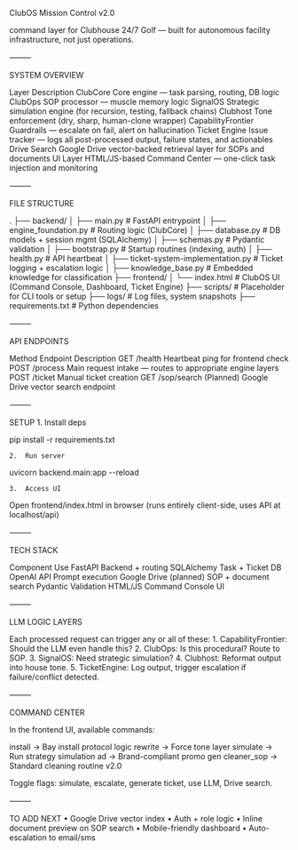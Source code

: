 ClubOS Mission Control v2.0

command layer for Clubhouse 24/7 Golf — built for autonomous facility infrastructure, not just operations. 

⸻

SYSTEM OVERVIEW

Layer	Description
ClubCore	Core engine — task parsing, routing, DB logic
ClubOps	SOP processor — muscle memory logic
SignalOS	Strategic simulation engine (for recursion, testing, fallback chains)
Clubhost	Tone enforcement (dry, sharp, human-clone wrapper)
CapabilityFrontier	Guardrails — escalate on fail, alert on hallucination
Ticket Engine	Issue tracker — logs all post-processed output, failure states, and actionables
Drive Search	Google Drive vector-backed retrieval layer for SOPs and documents
UI Layer	HTML/JS-based Command Center — one-click task injection and monitoring


⸻

FILE STRUCTURE

.
├── backend/
│   ├── main.py                   # FastAPI entrypoint
│   ├── engine_foundation.py      # Routing logic (ClubCore)
│   ├── database.py               # DB models + session mgmt (SQLAlchemy)
│   ├── schemas.py                # Pydantic validation
│   ├── bootstrap.py              # Startup routines (indexing, auth)
│   ├── health.py                 # API heartbeat
│   ├── ticket-system-implementation.py  # Ticket logging + escalation logic
│   ├── knowledge_base.py         # Embedded knowledge for classification
├── frontend/
│   └── index.html                # ClubOS UI (Command Console, Dashboard, Ticket Engine)
├── scripts/                      # Placeholder for CLI tools or setup
├── logs/                         # Log files, system snapshots
├── requirements.txt              # Python dependencies


⸻

API ENDPOINTS

Method	Endpoint	Description
GET	/health	Heartbeat ping for frontend check
POST	/process	Main request intake — routes to appropriate engine layers
POST	/ticket	Manual ticket creation
GET	/sop/search	(Planned) Google Drive vector search endpoint


⸻

SETUP
	1.	Install deps

pip install -r requirements.txt


	2.	Run server

uvicorn backend.main:app --reload


	3.	Access UI
Open frontend/index.html in browser (runs entirely client-side, uses API at localhost/api)

⸻

TECH STACK

Component	Use
FastAPI	Backend + routing
SQLAlchemy	Task + Ticket DB
OpenAI API	Prompt execution
Google Drive (planned)	SOP + document search
Pydantic	Validation
HTML/JS	Command Console UI


⸻

LLM LOGIC LAYERS

Each processed request can trigger any or all of these:
	1.	CapabilityFrontier: Should the LLM even handle this?
	2.	ClubOps: Is this procedural? Route to SOP.
	3.	SignalOS: Need strategic simulation?
	4.	Clubhost: Reformat output into house tone.
	5.	TicketEngine: Log output, trigger escalation if failure/conflict detected.

⸻

 COMMAND CENTER

In the frontend UI, available commands:

install           → Bay install protocol logic
rewrite           → Force tone layer
simulate          → Run strategy simulation
ad                → Brand-compliant promo gen
cleaner_sop       → Standard cleaning routine v2.0

Toggle flags: simulate, escalate, generate ticket, use LLM, Drive search.

⸻

 TO ADD NEXT
	•	 Google Drive vector index
	•	 Auth + role logic
	•	 Inline document preview on SOP search
	•	 Mobile-friendly dashboard
	•	Auto-escalation to email/sms

